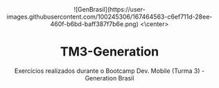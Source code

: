 <center>
  ![GenBrasil](https://user-images.githubusercontent.com/100245306/167464563-c6ef711d-28ee-460f-b6bd-baff387f7b6e.png)
<\center>

# TM3-Generation

Exercícios realizados durante o Bootcamp Dev. Mobile (Turma 3) - Generation Brasil
